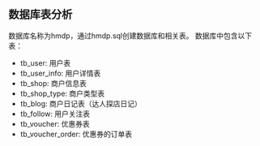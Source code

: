 ## 数据库表分析
数据库名称为hmdp，通过hmdp.sql创建数据库和相关表。
数据库中包含以下表：
- tb_user: 用户表
- tb_user_info: 用户详情表
- tb_shop: 商户信息表
- tb_shop_type: 商户类型表
- tb_blog: 商户日记表（达人探店日记）
- tb_follow: 用户关注表
- tb_voucher: 优惠券表
- tb_voucher_order: 优惠券的订单表